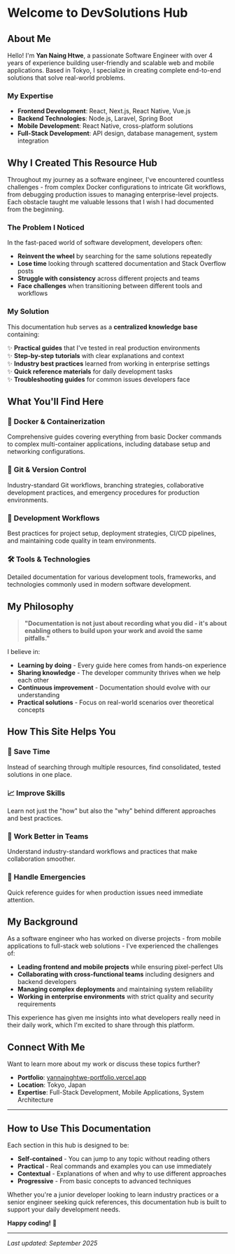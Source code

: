 # Welcome to DevSolutions Hub

## About Me

Hello! I'm **Yan Naing Htwe**, a passionate Software Engineer with over 4 years of experience building user-friendly and scalable web and mobile applications. Based in Tokyo, I specialize in creating complete end-to-end solutions that solve real-world problems.

### My Expertise
- **Frontend Development**: React, Next.js, React Native, Vue.js
- **Backend Technologies**: Node.js, Laravel, Spring Boot
- **Mobile Development**: React Native, cross-platform solutions
- **Full-Stack Development**: API design, database management, system integration

## Why I Created This Resource Hub

Throughout my journey as a software engineer, I've encountered countless challenges - from complex Docker configurations to intricate Git workflows, from debugging production issues to managing enterprise-level projects. Each obstacle taught me valuable lessons that I wish I had documented from the beginning.

### The Problem I Noticed
In the fast-paced world of software development, developers often:
- **Reinvent the wheel** by searching for the same solutions repeatedly
- **Lose time** looking through scattered documentation and Stack Overflow posts  
- **Struggle with consistency** across different projects and teams
- **Face challenges** when transitioning between different tools and workflows

### My Solution
This documentation hub serves as a **centralized knowledge base** containing:

✨ **Practical guides** that I've tested in real production environments  
✨ **Step-by-step tutorials** with clear explanations and context  
✨ **Industry best practices** learned from working in enterprise settings  
✨ **Quick reference materials** for daily development tasks  
✨ **Troubleshooting guides** for common issues developers face  

## What You'll Find Here

### 🐳 **Docker & Containerization**
Comprehensive guides covering everything from basic Docker commands to complex multi-container applications, including database setup and networking configurations.

### 🔧 **Git & Version Control**
Industry-standard Git workflows, branching strategies, collaborative development practices, and emergency procedures for production environments.

### 🚀 **Development Workflows**
Best practices for project setup, deployment strategies, CI/CD pipelines, and maintaining code quality in team environments.

### 🛠️ **Tools & Technologies**
Detailed documentation for various development tools, frameworks, and technologies commonly used in modern software development.

## My Philosophy

> **"Documentation is not just about recording what you did - it's about enabling others to build upon your work and avoid the same pitfalls."**

I believe in:
- **Learning by doing** - Every guide here comes from hands-on experience
- **Sharing knowledge** - The developer community thrives when we help each other
- **Continuous improvement** - Documentation should evolve with our understanding
- **Practical solutions** - Focus on real-world scenarios over theoretical concepts

## How This Site Helps You

### 🎯 **Save Time**
Instead of searching through multiple resources, find consolidated, tested solutions in one place.

### 📈 **Improve Skills**
Learn not just the "how" but also the "why" behind different approaches and best practices.

### 🤝 **Work Better in Teams**
Understand industry-standard workflows and practices that make collaboration smoother.

### 🚨 **Handle Emergencies**
Quick reference guides for when production issues need immediate attention.

## My Background

As a software engineer who has worked on diverse projects - from mobile applications to full-stack web solutions - I've experienced the challenges of:

- **Leading frontend and mobile projects** while ensuring pixel-perfect UIs
- **Collaborating with cross-functional teams** including designers and backend developers  
- **Managing complex deployments** and maintaining system reliability
- **Working in enterprise environments** with strict quality and security requirements

This experience has given me insights into what developers really need in their daily work, which I'm excited to share through this platform.

## Connect With Me

Want to learn more about my work or discuss these topics further?

- **Portfolio**: [yannainghtwe-portfolio.vercel.app](https://yannainghtwe-portfolio.vercel.app/)
- **Location**: Tokyo, Japan
- **Expertise**: Full-Stack Development, Mobile Applications, System Architecture

---

## How to Use This Documentation

Each section in this hub is designed to be:
- **Self-contained** - You can jump to any topic without reading others
- **Practical** - Real commands and examples you can use immediately  
- **Contextual** - Explanations of when and why to use different approaches
- **Progressive** - From basic concepts to advanced techniques

Whether you're a junior developer looking to learn industry practices or a senior engineer seeking quick references, this documentation hub is built to support your daily development needs.

**Happy coding!** 🚀

---

*Last updated: September 2025*